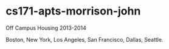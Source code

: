 cs171-apts-morrison-john
========================

Off Campus Housing 2013-2014

Boston, New York, Los Angeles, San Francisco, Dallas, Seattle.
